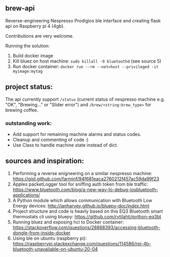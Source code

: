 ## brew-api
Reverse-engineering Nespresso Prodigios ble interface and creating flask api on Raspberry pi 4 (4gb).

Contributions are very welcome.

Running the solution:
1) Build docker image
2) Kill bluez on host machine: `sudo killall -9 bluetoothd` (see source 5)
3) Run docker container: `docker run --rm --net=host --privileged -it myimage:mytag`

## project status:
The api currently support `/status` (current status of nespresso machine e.g. "OK", "Brewing..." or "Slider error") and `/brew/<string:brew_type>` for brewing coffee.

### outstanding work:
* Add support for remaining machine alarms and status codes.
* Cleanup and commenting of code :)
* Use Class to handle machine state instead of dict.


## sources and inspiration:
1) Performing a reverse enigneering on a similar nespresso machine: https://gist.github.com/farminf/94f681eaca2760212f457ac59da99f23
2) Apples packetLogger tool for sniffing auth token from ble traffic: https://www.bluetooth.com/blog/a-new-way-to-debug-iosbluetooth-applications/
3) A Python module which allows communication with Bluetooth Low Energy devices: http://ianharvey.github.io/bluepy-doc/index.html
4) Project structure and code is heavly based on this EQ3 Bluetooth smart thermostats cli using bluepy: https://github.com/rytilahti/python-eq3bt
5) Running bluez and exposing hci to Docker container: https://stackoverflow.com/questions/28868393/accessing-bluetooth-dongle-from-inside-docker
6) Using ble on ubuntu (raspberry pi): https://raspberrypi.stackexchange.com/questions/114586/rpi-4b-bluetooth-unavailable-on-ubuntu-20-04 
